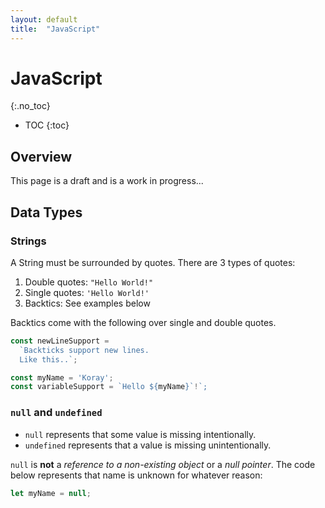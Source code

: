 ```yaml
---
layout: default
title:  "JavaScript"
---
```


# JavaScript
{:.no_toc}

* TOC
{:toc}

## Overview
This page is a draft and is a work in progress...

## Data Types
### Strings
A String must be surrounded by quotes. There are 3 types of quotes:

1. Double quotes: `"Hello World!"`
1. Single quotes: `'Hello World!'`
1. Backtics: See examples below

Backtics come with the following over single and double quotes. 

```javascript
const newLineSupport = 
  `Backticks support new lines.
  Like this..`;

const myName = 'Koray';
const variableSupport = `Hello ${myName}`!`;
```

### `null` and `undefined`
- `null` represents that some value is missing intentionally.  
- `undefined` represents that a value is missing unintentionally.

`null` is __not__ a _reference to a non-existing object_ or a _null pointer_. The code below represents that name is unknown for whatever reason:

```javascript
let myName = null;
```
